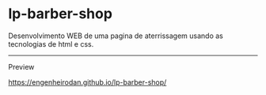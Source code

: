 # lp-barber-shop
Desenvolvimento WEB de uma pagina de aterrissagem usando as tecnologias de html e css.
______________________________________________________________________________________________________________
Preview

https://engenheirodan.github.io/lp-barber-shop/
